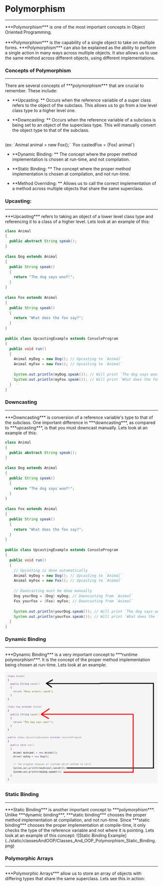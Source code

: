 # Polymorphism
<hr>
***Polymorphism*** is one of the most important concepts in Object Oriented Programming.
<br>
<br>
***Polymorphism*** is the capability of a single object to take on multiple forms. ***Polymorphism*** can also be explained as the ability to perform a single action in many ways across multiple objects. It also allows us to use the same method across different objects, using different implementations. 

### Concepts of Polymorphism
<hr>
There are several concepts of ***polymorphism*** that are crucial to remember. These include:

- **Upcasting: ** Occurs when the reference variable of a super class refers to the object of the subclass. This allows us to go from a low level class type to a higher level one.

- **Downcasting: ** Occurs when the reference variable of a subclass is being set to an object of the superclass type. This will manually convert the object type to that of the subclass.
<br>
(ex: `Animal animal = new Fox();` `Fox castedFox = (Fox) animal`)

- **Dynamic Binding: ** The concept where the proper method implementation is chosen at run-time, and not compilation.

- **Static Binding: ** The concept where the proper method implementation is chosen at compilation, and not run-time.

- **Method Overriding: ** Allows us to call the correct implementation of a method across multiple objects that share the same superclass.

### Upcasting:
<hr>
***Upcasting*** refers to taking an object of a lower level class type and referencing it to a class of a higher level. Lets look at an example of this:

```Java
class Animal
{
  public abstract String speak();
}

class Dog extends Animal
{
  public String speak()
  {
    return "The dog says woof!";
  }
}

class Fox extends Animal
{
  public String speak()
  {
    return "What does the fox say?";
  }
}

public class UpcastingExample extends ConsoleProgram
{
  public void run()
  {
    Animal myDog = new Dog(); // Upcasting to `Animal`
    Animal myFox = new Fox(); // Upcasting to `Animal`
  
    System.out.println(myDog.speak()); // Will print `The dog says woof!`
    System.out.println(myFox.speak()); // Will print `What does the fox say?`
  }
}
```
### Downcasting
<hr>
***Downcasting*** is conversion of a reference variable's type to that of the subclass. One important difference in ***downcasting***, as compared to ***upcasting***, is that you must downcast manually. Lets look at an example of this:

```Java
class Animal
{
  public abstract String speak();
}

class Dog extends Animal
{
  public String speak()
  {
    return "The dog says woof!";
  }
}

class Fox extends Animal
{
  public String speak()
  {
    return "What does the fox say?";
  }
}

public class UpcastingExample extends ConsoleProgram
{
  public void run()
  {
    // Upcasting is done automatically
    Animal myDog = new Dog(); // Upcasting to `Animal`
    Animal myFox = new Fox(); // Upcasting to `Animal`
  
    // Downcasting must be done manually
    Dog yourDog = (Dog) myDog; // Downcasting from `Animal`
    Fox yourFox = (Fox) myFox; // Downcasting from `Animal`
  
    System.out.println(yourDog.speak()); // Will print `The dog says woof!`
    System.out.println(yourFox.speak()); // Will print `What does the fox say?`
  }
}
```

### Dynamic Binding
<hr>
***Dynamic Binding*** is a very important concept to ***runtime polymorphism***. It is the concept of the proper method implementation being chosen at run-time. Lets look at an example:

![Dynamic Binding Example](../static/classesAndOOP/Classes_and_OOP_Polymorphism_Dynamic_Binding.png)

### Static Binding
<hr>
***Static Binding*** is another important concept to ***polymorphism***. Unlike ***dynamic binding***, ***static binding*** chooses the proper method implementation at compilation, and not run-time. Since ***static binding*** chooses the proper implementation at compile-time, it only checks the type of the reference variable and not where it is pointing. Lets look at an example of this concept:
![Static Binding Example](../static/classesAndOOP/Classes_And_OOP_Polymorphism_Static_Binding.png)



### Polymorphic Arrays
<hr>
***Polymorphic Arrays*** allow us to store an array of objects with differing types that share the same superclass. Lets see this in action:

```Java

```



